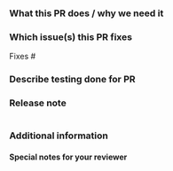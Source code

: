 ### What this PR does / why we need it

### Which issue(s) this PR fixes
<!--
     Usage options: 
     - Fixes #<issue number>.
     - Updates #<issue number>.
-->

Fixes #

### Describe testing done for PR

<!-- Example: Created vSphere workload cluster to verify change. -->

### Release note
<!--
     Please add a short text (limit to 1 to 2 sentences if possible) in the release-note block below if
     there is anything in this PR that is worthy of mention in the next release.

     See https://github.com/vmware-tanzu/tanzu-framework/blob/main/docs/release/release-notes.md#does-my-pull-request-need-a-release-note
     for more details.
-->
```release-note

```

<!--
     ## PR Checklist

     Please ensure the following:

     - Use good commit [messages](https://github.com/vmware-tanzu/tanzu-framework/blob/main/CONTRIBUTING.md).
     - Ensure PR contains terms all contributors can understand and links all contributors can access.
     - Ensure there is at least one issue referenced by PR.
     - Squash the commits into one or a small number of logical commits.

       | This repository adopts a linear git history model where no merge commits are necessary. To
       | keep the commit history tidy, it is recommended that authors be responsible for the decision
       | whether to squash the PR's changes into a single commit (and tidy up the commit message in the
       | process) or organizing them into a small number of self-contained and meaningful ones.
-->

### Additional information

#### Special notes for your reviewer

<!-- Add notes to that can aid in the review process, or leave blank -->

<!--
     If this pull request is just an idea or POC, or is not ready for review, instead of "Create pull request", please select
     "Create draft pull request" (https://docs.github.com/en/github/collaborating-with-issues-and-pull-requests/about-pull-requests#draft-pull-requests)
-->
